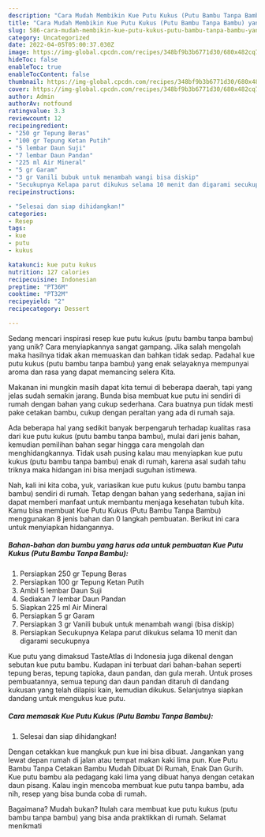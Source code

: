 ```yaml
---
description: "Cara Mudah Membikin Kue Putu Kukus (Putu Bambu Tanpa Bambu) yang Lezat Sekali"
title: "Cara Mudah Membikin Kue Putu Kukus (Putu Bambu Tanpa Bambu) yang Lezat Sekali"
slug: 586-cara-mudah-membikin-kue-putu-kukus-putu-bambu-tanpa-bambu-yang-lezat-sekali
category: Uncategorized
date: 2022-04-05T05:00:37.030Z
image: https://img-global.cpcdn.com/recipes/348bf9b3b6771d30/680x482cq70/kue-putu-kukus-putu-bambu-tanpa-bambu-foto-resep-utama.jpg
hideToc: false
enableToc: true
enableTocContent: false
thumbnail: https://img-global.cpcdn.com/recipes/348bf9b3b6771d30/680x482cq70/kue-putu-kukus-putu-bambu-tanpa-bambu-foto-resep-utama.jpg
cover: https://img-global.cpcdn.com/recipes/348bf9b3b6771d30/680x482cq70/kue-putu-kukus-putu-bambu-tanpa-bambu-foto-resep-utama.jpg
author: Admin
authorAv: notfound
ratingvalue: 3.3
reviewcount: 12
recipeingredient:
- "250 gr Tepung Beras"
- "100 gr Tepung Ketan Putih"
- "5 lembar Daun Suji"
- "7 lembar Daun Pandan"
- "225 ml Air Mineral"
- "5 gr Garam"
- "3 gr Vanili bubuk untuk menambah wangi bisa diskip"
- "Secukupnya Kelapa parut dikukus selama 10 menit dan digarami secukupnya"
recipeinstructions:

- "Selesai dan siap dihidangkan!"
categories:
- Resep
tags:
- kue
- putu
- kukus

katakunci: kue putu kukus 
nutrition: 127 calories
recipecuisine: Indonesian
preptime: "PT36M"
cooktime: "PT32M"
recipeyield: "2"
recipecategory: Dessert

---
```





Sedang mencari inspirasi resep kue putu kukus (putu bambu tanpa bambu) yang unik? Cara menyiapkannya sangat gampang. Jika salah mengolah maka hasilnya tidak akan memuaskan dan bahkan tidak sedap. Padahal kue putu kukus (putu bambu tanpa bambu) yang enak selayaknya mempunyai aroma dan rasa yang dapat memancing selera Kita.





Makanan ini mungkin masih dapat kita temui di beberapa daerah, tapi yang jelas sudah semakin jarang. Bunda bisa membuat kue putu ini sendiri di rumah dengan bahan yang cukup sederhana. Cara buatnya pun tidak mesti pake cetakan bambu, cukup dengan peraltan yang ada di rumah saja.

Ada beberapa hal yang sedikit banyak berpengaruh terhadap kualitas rasa dari kue putu kukus (putu bambu tanpa bambu), mulai dari jenis bahan, kemudian pemilihan bahan segar hingga cara mengolah dan menghidangkannya. Tidak usah pusing kalau mau menyiapkan kue putu kukus (putu bambu tanpa bambu) enak di rumah, karena asal sudah tahu triknya maka hidangan ini bisa menjadi suguhan istimewa.






Nah, kali ini kita coba, yuk, variasikan kue putu kukus (putu bambu tanpa bambu) sendiri di rumah. Tetap dengan bahan yang sederhana, sajian ini dapat memberi manfaat untuk membantu menjaga kesehatan tubuh kita. Kamu bisa membuat Kue Putu Kukus (Putu Bambu Tanpa Bambu) menggunakan 8 jenis bahan dan 0 langkah pembuatan. Berikut ini cara untuk menyiapkan hidangannya.

<!--inarticleads1-->

##### Bahan-bahan dan bumbu yang harus ada untuk pembuatan Kue Putu Kukus (Putu Bambu Tanpa Bambu):

1. Persiapkan 250 gr Tepung Beras
1. Persiapkan 100 gr Tepung Ketan Putih
1. Ambil 5 lembar Daun Suji
1. Sediakan 7 lembar Daun Pandan
1. Siapkan 225 ml Air Mineral
1. Persiapkan 5 gr Garam
1. Persiapkan 3 gr Vanili bubuk untuk menambah wangi (bisa diskip)
1. Persiapkan Secukupnya Kelapa parut dikukus selama 10 menit dan digarami secukupnya


Kue putu yang dimaksud TasteAtlas di Indonesia juga dikenal dengan sebutan kue putu bambu. Kudapan ini terbuat dari bahan-bahan seperti tepung beras, tepung tapioka, daun pandan, dan gula merah. Untuk proses pembuatannya, semua tepung dan daun pandan ditaruh di dandang kukusan yang telah dilapisi kain, kemudian dikukus. Selanjutnya siapkan dandang untuk mengukus kue putu. 

<!--inarticleads2-->

##### Cara memasak Kue Putu Kukus (Putu Bambu Tanpa Bambu):


1. Selesai dan siap dihidangkan!

Dengan cetakkan kue mangkuk pun kue ini bisa dibuat. Jangankan yang lewat depan rumah di jalan atau tempat makan kaki lima pun. Kue Putu Bambu Tanpa Cetakan Bambu Mudah Dibuat Di Rumah, Enak Dan Gurih. Kue putu bambu ala pedagang kaki lima yang dibuat hanya dengan cetakan daun pisang. Kalau ingin mencoba membuat kue putu tanpa bambu, ada nih, resep yang bisa bunda coba di rumah. 

Bagaimana? Mudah bukan? Itulah cara membuat kue putu kukus (putu bambu tanpa bambu) yang bisa anda praktikkan di rumah. Selamat menikmati
